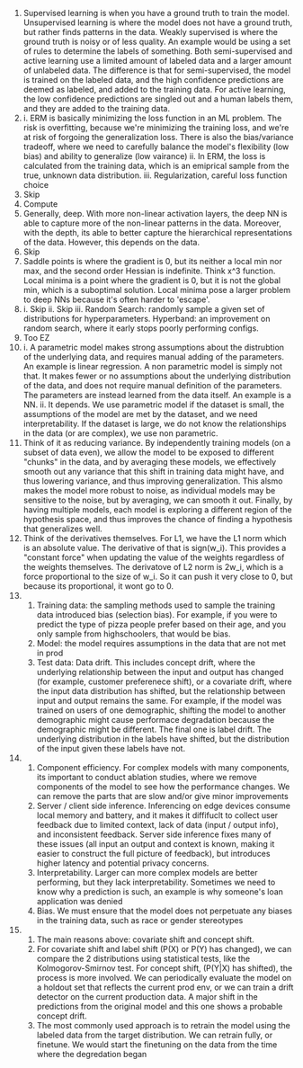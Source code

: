 1. Supervised learning is when you have a ground truth to train the model. Unsupervised learning is where the model does not have a ground truth, but rather finds patterns in the data. Weakly supervised is where the ground truth is noisy or of less quality. An example would be using a set of rules to determine the labels of something. Both semi-supervised and active learning use a limited amount of labeled data and a larger amount of unlabeled data. The difference is that for semi-supervised, the model is trained on the labeled data, and the high confidence predictions are deemed as labeled, and added to the training data. For active learning, the low confidence predictions are singled out and a human labels them, and they are added to the training data.
2. 
    i. ERM is basically minimizing the loss function in an ML problem. The risk is overfitting, because we're minimizing the training loss, and we're at risk of forgoing the generalization loss. There is also the bias/variance tradeoff, where we need to carefully balance the model's flexibility (low bias) and ability to generalize (low vairance)
    ii. In ERM, the loss is calculated from the training data, which is an emiprical sample from the true, unknown data distribution. 
    iii. Regularization, careful loss function choice
3. Skip
4. Compute
5. Generally, deep. With more non-linear activation layers, the deep NN is able to capture more of the non-linear patterns in the data. Moreover, with the depth, its able to better capture the hierarchical representations of the data. However, this depends on the data.
6. Skip
7. Saddle points is where the gradient is 0, but its neither a local min nor max, and the second order Hessian is indefinite. Think x^3 function. Local minima is a point where the gradient is 0, but it is not the global min, which is a suboptimal solution. Local minima pose a larger problem to deep NNs because it's often harder to 'escape'.
8. 
    i. Skip
    ii. Skip
    iii. Random Search: randomly sample a given set of distributions for hyperparameters. Hyperband: an improvement on random search, where it early stops poorly performing configs.
9. Too EZ
10. 
    i. A parametric model makes strong assumptions about the distrubtion of the underlying data, and requires manual adding of the parameters. An example is linear regression. A non parametric model is simply not that. It makes fewer or no assumptions about the underlying distribution of the data, and does not require manual definition of the parameters. The parameters are instead learned from the data itself. An example is a NN.
    ii. It depends. We use parametric model if the dataset is small, the assumptions of the model are met by the dataset, and we need interpretability. If the dataset is large, we do not know the relationships in the data (or are complex), we use non parametric.
11. Think of it as reducing variance. By independently training models (on a subset of data even), we allow the model to be exposed to different "chunks" in the data, and by averaging these models, we effectively smooth out any variance that this shift in training data might have, and thus lowering variance, and thus improving generalization. This alsmo makes the model more robust to noise, as individual models may be sensitive to the noise, but by averaging, we can smooth it out. Finally, by having multiple models, each model is exploring a different region of the hypothesis space, and thus improves the chance of finding a hypothesis that generalizes well.
12. Think of the derivatives themselves. For L1, we have the L1 norm which is an absolute value. The derivative of that is sign(w_i). This provides a "constant force" when updating the value of the weights regardless of the weights themselves. The derivatove of L2 norm is 2w_i, which is a force proportional to the size of w_i. So it can push it very close to 0, but because its proportional, it wont go to 0.
13. 
    1. Training data: the sampling methods used to sample the training data introduced bias (selection bias). For example, if you were to predict the type of pizza people prefer based on their age, and you only sample from highschoolers, that would be bias.
    2. Model: the model requires assumptions in the data that are not met in prod
    3. Test data: Data drift. This includes concept drift, where the underlying relationship between the input and output has changed (for example, customer preferenece shift), or a covariate drift, where the input data distribution has shifted, but the relationship between input and output remains the same. For example, if the model was trained on users of one demographic, shifting the model to another demographic might cause performace degradation because the demographic might be different. The final one is label drift. The underlying distribution in the labels have shifted, but the distribution of the input given these labels have not. 
14. 
    1. Component efficiency. For complex models with many components, its important to conduct ablation studies, where we remove components of the model to see how the performance changes. We can remove the parts that are slow and/or give minor improvements
    2. Server / client side inference. Inferencing on edge devices consume local memory and battery, and it makes it diffifuclt to collect user feedback due to limited context, lack of data (input / output info), and inconsistent feedback. Server side inference fixes many of these issues (all input an output and context is known, making it easier to construct the full picture of feedback), but introduces higher latency and potential privacy concerns.
    3. Interpretability. Larger can more complex models are better performing, but they lack interpretability. Sometimes we need to know why a prediction is such, an example is why someone's loan application was denied
    4. Bias. We must ensure that the model does not perpetuate any biases in the training data, such as race or gender stereotypes
15. 
    1. The main reasons above: covariate shift and concept shift.
    2. For covariate shift and label shift (P(X) or P(Y) has changed), we can compare the 2 distributions using statistical tests, like the Kolmogorov-Smirnov test. For concept shift, (P(Y|X) has shifted), the process is more involved. We can periodically evaluate the model on a holdout set that reflects the current prod env, or we can train a drift detector on the current production data. A major shift in the predictions from the original model and this one shows a probable concept drift.
    3. The most commonly used approach is to retrain the model using the labeled data from the target distribution. We can retrain fully, or finetune. We would start the finetuning on the data from the time where the degredation began